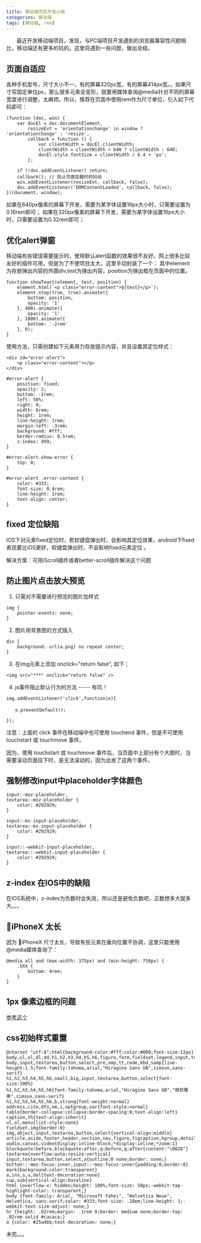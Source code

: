 ```yaml
---
title: 移动端项目开发小结
categories: 移动端
tags: [移动端, rem]
---
```


 &nbsp; &nbsp; &nbsp; &nbsp;最近开发移动端项目，发现，与PC端项目开发遇到的浏览器兼容性问题相比，移动端还有更多的坑的。这里将遇到一些问题，做出总结。

<!-- more -->

##  页面自适应

各种手机型号，尺寸大小不一，有的屏幕320px宽，有的屏幕414px宽。。如果尺寸写固定单位px，那么很多元素会变形，就要用媒体查询@media针对不同的屏幕宽度进行调整，太麻烦。所以，推荐在页面中使用rem作为尺寸单位，引入如下代码即可：

```
(function (doc, win) {
    var docEl = doc.documentElement,
        resizeEvt = 'orientationchange' in window ? 'orientationchange' : 'resize',
        callback = function () {
            var clientWidth = docEl.clientWidth;
            clientWidth = clientWidth < 640 ? clientWidth : 640;
            docEl.style.fontSize = clientWidth / 6.4 + 'px';
        };

    if (!doc.addEventListener) return;
    callback(); // 防止页面加载时的抖动
    win.addEventListener(resizeEvt, callback, false);
    doc.addEventListener('DOMContentLoaded', callback, false);
})(document, window);
```
如果在640px像素的屏幕下开发，需要为某字体设置16px大小时，只需要设置为0.16rem即可；
如果在320px像素的屏幕下开发，需要为某字体设置16px大小时，只需要设置为0.32rem即可；



## 优化alert弹窗

移动端有些错误需要提示时，使用默认alert函数的效果很不友好。网上很多比较友好的插件可用，但是为了不使项目太大，这里手动封装了一个：
其中element为存放弹出内容的外围div,test为弹出内容，position为弹出框在页面中的位置。
```
function showToast(element, test, position) {
    element.html(`<p class="error-content">${test}</p>`);
    element.stop(true, true).animate({
        bottom: position,
        opacity: '1'
    }, 400).animate({
        opacity: '1'
    }, 1000).animate({
        bottom: '-2rem'
    }, 0);
}
```

使用方法，只需创建如下元素用力存放提示内容，并且设置其定位样式：
```
<div id="error-alert">
    <p class="error-content"></p>
</div>
```
```
#error-alert {
    position: fixed;
    opacity: 1;
    bottom: -2rem;
    left: 50%;
    right: 0;
    width: 6rem;
    height: 1rem;
    line-height: 1rem;
    margin-left: -3rem;
    background: #fff;
    border-radius: 0.5rem;
    z-index: 999;
}

#error-alert.show-error {
    top: 0;
}

#error-alert .error-content {
    color: #333;
    font-size: 0.4rem;
    line-height: 1rem;
    text-align: center;
}
```

## fixed 定位缺陷

IOS下对元素fixed定位时，若软键盘弹出时，会影响其定位效果，android下fixed表现要比iOS更好，软键盘弹出时，不会影响fixed元素定位 。

解决方案：可用iScroll插件或者better-scroll插件解决这个问题

## 防止图片点击放大预览

1. 只需对不需要进行预览的图片加样式

```
img {
    pointer-events: none;
}
```

2. 图片用背景图的方式插入

```
div {
    background: url(a.png) no repeat center;
}
```

3. 在img元素上添加 onclick="return false", 如下：

```
<img src="***" onclick="return false" />
```
4. js事件阻止默认行为的方法 ----- 有坑！

```
img.addEventListener('click',function(e){

　　e.preventDefault();

});
```
注意：上面的 click 事件在移动端中也可使用 touchend 事件，但是不可使用 touchstart 或 touchmove 事件。

因为，使用 touchstart 或 touchmove 事件后，当页面中上部分有个大图时，当需要滚动页面往下时，是无法滚动的，因为出发了这两个事件。

## 强制修改input中placeholder字体颜色

```
input:-moz-placeholder,
textarea:-moz-placeholder {
    color: #292929;
}

input:-ms-input-placeholder,
textarea:-ms-input-placeholder {
    color: #292929;
}

input::-webkit-input-placeholder,
textarea::-webkit-input-placeholder {
    color: #292929;
}
```
## z-index 在IOS中的缺陷

在IOS系统中，z-index为负数时会失效，所以还是避免负数吧，正数想多大就多大。。。

## iPhoneX 太长

因为 iPhoneX 尺寸太长，导致有些元素在垂向位置不协调，这里只能使用@media媒体查询了：

```
@media all and (max-width: 375px) and (min-height: 750px) {
    .XXX {
        bottom: 4rem;
    }
}
```

## 1px 像素边框的问题

[参考这个](https://caochangkui.github.io/2018/06/28/1px-css/)

## css初始样式重置

```
@charset "utf-8";html{background-color:#fff;color:#000;font-size:12px}
body,ul,ol,dl,dd,h1,h2,h3,h4,h5,h6,figure,form,fieldset,legend,input,textarea,button,p,blockquote,th,td,pre,xmp{margin:0;padding:0}
body,input,textarea,button,select,pre,xmp,tt,code,kbd,samp{line-height:1.5;font-family:tahoma,arial,"Hiragino Sans GB",simsun,sans-serif}
h1,h2,h3,h4,h5,h6,small,big,input,textarea,button,select{font-size:100%}
h1,h2,h3,h4,h5,h6{font-family:tahoma,arial,"Hiragino Sans GB","微软雅黑",simsun,sans-serif}
h1,h2,h3,h4,h5,h6,b,strong{font-weight:normal}
address,cite,dfn,em,i,optgroup,var{font-style:normal}
table{border-collapse:collapse;border-spacing:0;text-align:left}
caption,th{text-align:inherit}
ul,ol,menu{list-style:none}
fieldset,img{border:0}
img,object,input,textarea,button,select{vertical-align:middle}
article,aside,footer,header,section,nav,figure,figcaption,hgroup,details,menu{display:block}
audio,canvas,video{display:inline-block;*display:inline;*zoom:1}
blockquote:before,blockquote:after,q:before,q:after{content:"\0020"}
textarea{overflow:auto;resize:vertical}
input,textarea,button,select,a{outline:0 none;border: none;}
button::-moz-focus-inner,input::-moz-focus-inner{padding:0;border:0}
mark{background-color:transparent}
a,ins,s,u,del{text-decoration:none}
sup,sub{vertical-align:baseline}
html {overflow-x: hidden;height: 100%;font-size: 50px;-webkit-tap-highlight-color: transparent;}
body {font-family: Arial, "Microsoft Yahei", "Helvetica Neue", Helvetica, sans-serif;color: #333;font-size: .28em;line-height: 1;-webkit-text-size-adjust: none;}
hr {height: .02rem;margin: .1rem 0;border: medium none;border-top: .02rem solid #cacaca;}
a {color: #25a4bb;text-decoration: none;}

```

未完。。。


